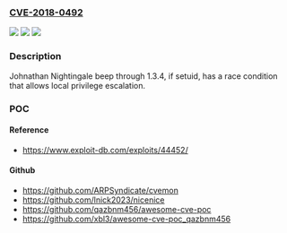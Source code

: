 ### [CVE-2018-0492](https://cve.mitre.org/cgi-bin/cvename.cgi?name=CVE-2018-0492)
![](https://img.shields.io/static/v1?label=Product&message=beep&color=blue)
![](https://img.shields.io/static/v1?label=Version&message=beep%20&color=brightgreen)
![](https://img.shields.io/static/v1?label=Vulnerability&message=race&color=brightgreen)

### Description

Johnathan Nightingale beep through 1.3.4, if setuid, has a race condition that allows local privilege escalation.

### POC

#### Reference
- https://www.exploit-db.com/exploits/44452/

#### Github
- https://github.com/ARPSyndicate/cvemon
- https://github.com/lnick2023/nicenice
- https://github.com/qazbnm456/awesome-cve-poc
- https://github.com/xbl3/awesome-cve-poc_qazbnm456

